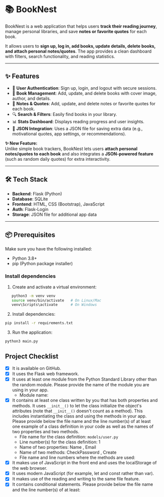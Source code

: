 # 📚 BookNest

BookNest is a web application that helps users **track their reading journey**, manage personal libraries, and save **notes or favorite quotes** for each book.

It allows users to **sign up, log in, add books, update details, delete books, and attach personal notes/quotes**. The app provides a clean dashboard with filters, search functionality, and reading statistics.

---

## ✨ Features

- 🔑 **User Authentication**: Sign up, login, and logout with secure sessions.
- 📖 **Book Management**: Add, update, and delete books with cover image, author, and details.
- 📝 **Notes & Quotes**: Add, update, and delete notes or favorite quotes for each book.
- 🔍 **Search & Filters**: Easily find books in your library.
- 📊 **Stats Dashboard**: Displays reading progress and user insights.
- 💾 **JSON Integration**: Uses a JSON file for saving extra data (e.g., motivational quotes, app settings, or recommendations).

**✨ New Feature:**  
Unlike simple book trackers, BookNest lets users **attach personal notes/quotes to each book** and also integrates a **JSON-powered feature** (such as random daily quotes) for extra interactivity.

---

## 🛠️ Tech Stack

- **Backend**: Flask (Python)
- **Database**: SQLite
- **Frontend**: HTML, CSS (Bootstrap), JavaScript
- **Auth**: Flask-Login
- **Storage**: JSON file for additional app data

---

## 📦 Prerequisites

Make sure you have the following installed:

- Python 3.8+
- pip (Python package installer)

### Install dependencies

1. Create and activate a virtual environment:

```bash
   python3 -m venv venv
   source venv/bin/activate   # On Linux/Mac
   venv\Scripts\activate      # On Windows
```

2. Install dependencies:

```bash
pip install -r requirements.txt
```

3. Run the application:

```bash
python3 main.py
```

## Project Checklist

- [x] It is available on GitHub.
- [x] It uses the Flask web framework.
- [x] It uses at least one module from the Python Standard Library other than the random module.
      Please provide the name of the module you are using in your app.
  - Module name:
- [x] It contains at least one class written by you that has both properties and methods. It uses `__init__()` to let the class initialize the object's attributes (note that `__init__()` doesn't count as a method). This includes instantiating the class and using the methods in your app.
      Please provide below the file name and the line number(s) of at least one example of a class definition in your code as well as the names of two properties and two methods.
  - File name for the class definition: `models/user.py`
  - Line number(s) for the class definition: 1
  - Name of two properties: Name , Email
  - Name of two methods: CheckPassword , Create
  - File name and line numbers where the methods are used:
- [x] It makes use of JavaScript in the front end and uses the localStorage of the web browser.
- [x] It uses modern JavaScript (for example, let and const rather than var).
- [x] It makes use of the reading and writing to the same file feature.
- [x] It contains conditional statements. Please provide below the file name and the line number(s) of at least:

```

```
